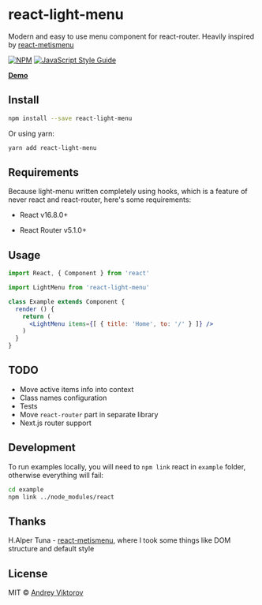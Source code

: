 # react-light-menu

Modern and easy to use menu component for react-router. Heavily inspired by [react-metismenu](https://github.com/alpertuna/react-metismenu)

[![NPM](https://img.shields.io/npm/v/react-light-menu.svg)](https://www.npmjs.com/package/react-light-menu) [![JavaScript Style Guide](https://img.shields.io/badge/code_style-standard-brightgreen.svg)](https://standardjs.com)

**[Demo](https://madeby.lynx.pink/react-light-menu)**

## Install

```bash
npm install --save react-light-menu
```

Or using yarn:

```bash
yarn add react-light-menu
```

## Requirements

Because light-menu written completely using hooks, which is a feature of never react and react-router, here's some requirements:

- React v16.8.0+

- React Router v5.1.0+

## Usage

```jsx
import React, { Component } from 'react'

import LightMenu from 'react-light-menu'

class Example extends Component {
  render () {
    return (
      <LightMenu items={[ { title: 'Home', to: '/' } ]} />
    )
  }
}
```

## TODO

- Move active items info into context
- Class names configuration
- Tests
- Move `react-router` part in separate library
- Next.js router support

## Development

To run examples locally, you will need to `npm link` react in `example` folder, otherwise everything will fail:

```bash
cd example
npm link ../node_modules/react
```

## Thanks

H.Alper Tuna - [react-metismenu](https://github.com/alpertuna/react-metismenu), where I took some things like DOM structure and default style

## License

MIT © [Andrey Viktorov](https://github.com/4ndv)

